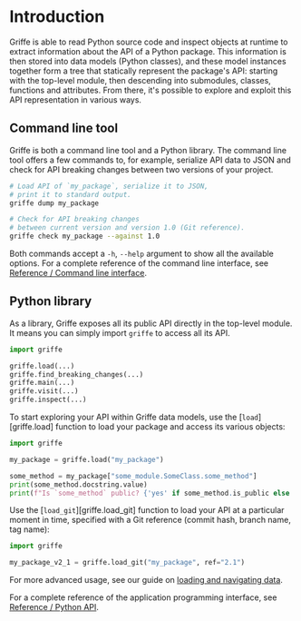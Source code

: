 # Introduction

Griffe is able to read Python source code and inspect objects at runtime to extract information about the API of a Python package. This information is then stored into data models (Python classes), and these model instances together form a tree that statically represent the package's API: starting with the top-level module, then descending into submodules, classes, functions and attributes. From there, it's possible to explore and exploit this API representation in various ways.

## Command line tool

Griffe is both a command line tool and a Python library. The command line tool offers a few commands to, for example, serialize API data to JSON and check for API breaking changes between two versions of your project.

```bash
# Load API of `my_package`, serialize it to JSON,
# print it to standard output.
griffe dump my_package
```

```bash
# Check for API breaking changes
# between current version and version 1.0 (Git reference).
griffe check my_package --against 1.0
```

Both commands accept a `-h`, `--help` argument to show all the available options. For a complete reference of the command line interface, see [Reference / Command line interface](reference/cli.md).

## Python library

As a library, Griffe exposes all its public API directly in the top-level module. It means you can simply import `griffe` to access all its API.

```python
import griffe

griffe.load(...)
griffe.find_breaking_changes(...)
griffe.main(...)
griffe.visit(...)
griffe.inspect(...)
```

To start exploring your API within Griffe data models, use the [`load`][griffe.load] function to load your package and access its various objects:

```python
import griffe

my_package = griffe.load("my_package")

some_method = my_package["some_module.SomeClass.some_method"]
print(some_method.docstring.value)
print(f"Is `some_method` public? {'yes' if some_method.is_public else 'no'}")
```

Use the [`load_git`][griffe.load_git] function to load your API at a particular moment in time, specified with a Git reference (commit hash, branch name, tag name):

```python
import griffe

my_package_v2_1 = griffe.load_git("my_package", ref="2.1")
```

For more advanced usage, see our guide on [loading and navigating data](guide/users/loading.md).

For a complete reference of the application programming interface, see [Reference / Python API](reference/api.md).
